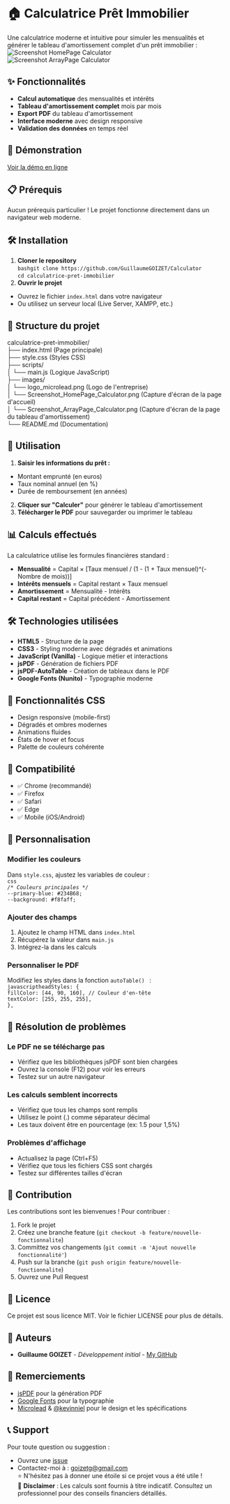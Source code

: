 # **🏠 Calculatrice Prêt Immobilier**  
Une calculatrice moderne et intuitive pour simuler les mensualités et générer le tableau d'amortissement complet d'un prêt immobilier :  
![Screenshot HomePage Calculator](./images/Screenshot_HomePage_Calculator.png)  
![Screenshot ArrayPage Calculator](./images/Screenshot_ArrayPage_Calculator.png)  
## **✨ Fonctionnalités**  
* **Calcul automatique** des mensualités et intérêts
* **Tableau d'amortissement complet** mois par mois
* **Export PDF** du tableau d'amortissement
* **Interface moderne** avec design responsive
* **Validation des données** en temps réel  
## **🚀 Démonstration**  
[Voir la démo en ligne](https://www.youtube.com/watch?v=jdkSxWxZiFk)  
## **📋 Prérequis**  
Aucun prérequis particulier ! Le projet fonctionne directement dans un navigateur web moderne.  
## **🛠️ Installation**  
1. **Cloner le repository**  
``` bashgit clone https://github.com/GuillaumeGOIZET/Calculator ```  
``` cd calculatrice-pret-immobilier ```  
2. **Ouvrir le projet**  
* Ouvrez le fichier ``` index.html ``` dans votre navigateur
* Ou utilisez un serveur local (Live Server, XAMPP, etc.)  
## **📁 Structure du projet**  
calculatrice-pret-immobilier/  
├── index.html              (Page principale)  
├── style.css               (Styles CSS)  
├── scripts/  
│   └── main.js             (Logique JavaScript)  
├── images/  
│   └── logo_microlead.png  (Logo de l'entreprise)  
│   └── Screenshot_HomePage_Calculator.png (Capture d'écran de la page d'accueil)  
│   └── Screenshot_ArrayPage_Calculator.png (Capture d'écran de la page du tableau d'amortissement)  
└── README.md               (Documentation)  
## **🎯 Utilisation**  
1. **Saisir les informations du prêt :**  
* Montant emprunté (en euros)
* Taux nominal annuel (en %)
* Durée de remboursement (en années)  
2. **Cliquer sur "Calculer"** pour générer le tableau d'amortissement  
3. **Télécharger le PDF** pour sauvegarder ou imprimer le tableau  
## **📊 Calculs effectués**  
La calculatrice utilise les formules financières standard :  
* **Mensualité** = Capital × [Taux mensuel / (1 - (1 + Taux mensuel)^(-Nombre de mois))]
* **Intérêts mensuels** = Capital restant × Taux mensuel
* **Amortissement** = Mensualité - Intérêts
* **Capital restant** = Capital précédent - Amortissement  
## **🛠️ Technologies utilisées**  
* **HTML5** - Structure de la page
* **CSS3** - Styling moderne avec dégradés et animations
* **JavaScript (Vanilla)** - Logique métier et interactions
* **jsPDF** - Génération de fichiers PDF
* **jsPDF-AutoTable** - Création de tableaux dans le PDF
* **Google Fonts (Nunito)** - Typographie moderne  
## **🎨 Fonctionnalités CSS**  
* Design responsive (mobile-first)
* Dégradés et ombres modernes
* Animations fluides
* États de hover et focus
* Palette de couleurs cohérente  
## **📱 Compatibilité**  
* ✅ Chrome (recommandé)
* ✅ Firefox
* ✅ Safari
* ✅ Edge
* ✅ Mobile (iOS/Android)  
## **🔧 Personnalisation**  
### **Modifier les couleurs**  
Dans ``` style.css ```, ajustez les variables de couleur :  
``` css ```  
_``` /* Couleurs principales */ ```_  
``` --primary-blue: #234B68; ```  
``` --background: #f8faff; ```  
### **Ajouter des champs**  
1. Ajoutez le champ HTML dans ``` index.html ```
2. Récupérez la valeur dans ``` main.js ```
3. Intégrez-la dans les calculs  
### **Personnaliser le PDF**  
Modifiez les styles dans la fonction ```autoTable() ``` :  
``` javascriptheadStyles: { ```  
   ``` fillColor: [44, 90, 160], // Couleur d'en-tête ```  
   ``` textColor: [255, 255, 255], ```  
``` }, ```  
## **🐛 Résolution de problèmes**  
### **Le PDF ne se télécharge pas**  
* Vérifiez que les bibliothèques jsPDF sont bien chargées
* Ouvrez la console (F12) pour voir les erreurs
* Testez sur un autre navigateur  
### **Les calculs semblent incorrects**  
* Vérifiez que tous les champs sont remplis
* Utilisez le point (.) comme séparateur décimal
* Les taux doivent être en pourcentage (ex: 1.5 pour 1,5%)  
### **Problèmes d'affichage**  
* Actualisez la page (Ctrl+F5)
* Vérifiez que tous les fichiers CSS sont chargés
* Testez sur différentes tailles d'écran  
## **🤝 Contribution**  
Les contributions sont les bienvenues ! Pour contribuer :  
1. Fork le projet
2. Créez une branche feature (``` git checkout -b feature/nouvelle-fonctionnalite ```)
3. Committez vos changements (``` git commit -m 'Ajout nouvelle fonctionnalité' ```)
4. Push sur la branche (``` git push origin feature/nouvelle-fonctionnalite ```)
5. Ouvrez une Pull Request  
## **📄 Licence**  
Ce projet est sous licence MIT. Voir le fichier LICENSE pour plus de détails.
## **👥 Auteurs**
* **Guillaume GOIZET** - *Développement initial* - [My GitHub](https://github.com/GuillaumeGOIZET)  
## **🙏 Remerciements**  
* <u>jsPDF</u> pour la génération PDF
* <u>Google Fonts</u> pour la typographie
* <u>Microlead</u> & <u>@kevinniel</u> pour le design et les spécifications  
## **📞 Support**  
Pour toute question ou suggestion :  
* Ouvrez une [issue](https://github.com/GuillaumeGOIZET/Calculator/issues)
* Contactez-moi à : [goizetg@gmail.com](mailto:goizetg@gmail.com)  
⭐ N'hésitez pas à donner une étoile si ce projet vous a été utile !  
🚨 **Disclaimer** : Les calculs sont fournis à titre indicatif. Consultez un professionnel pour des conseils financiers détaillés.